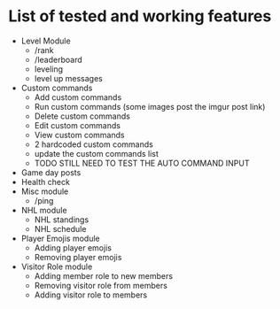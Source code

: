 # List of tested and working features

- Level Module
  - /rank
  - /leaderboard
  - leveling
  - level up messages
- Custom commands
  - Add custom commands
  - Run custom commands (some images post the imgur post link)
  - Delete custom commands
  - Edit custom commands
  - View custom commands
  - 2 hardcoded custom commands
  - update the custom commands list
  - TODO STILL NEED TO TEST THE AUTO COMMAND INPUT
- Game day posts
- Health check
- Misc module
  - /ping
- NHL module
  - NHL standings
  - NHL schedule
- Player Emojis module
  - Adding player emojis
  - Removing player emojis
- Visitor Role module
  - Adding member role to new members
  - Removing visitor role from members
  - Adding visitor role to members
